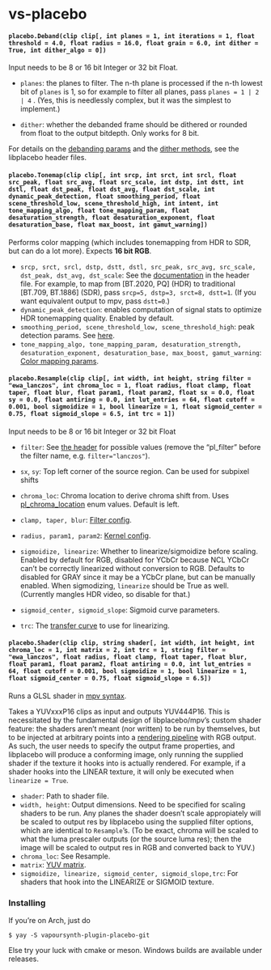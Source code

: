 # vs-placebo


#### ``placebo.Deband(clip clip[, int planes = 1, int iterations = 1, float threshold = 4.0, float radius = 16.0, float grain = 6.0, int dither = True, int dither_algo = 0])``

Input needs to be 8 or 16 bit Integer or 32 bit Float.

- ``planes``: the planes to filter. The n-th plane is processed if the n-th lowest bit of ``planes`` is 1, so for example to filter all planes, pass ``planes = 1 | 2 | 4`` .
(Yes, this is needlessly complex, but it was the simplest to implement.)

- ``dither``: whether the debanded frame should be dithered or rounded from float to the output bitdepth. Only works for 8 bit.

For details on the [debanding params](https://github.com/haasn/libplacebo/blob/master/src/include/libplacebo/shaders/sampling.h#L39)
and the [dither methods](https://github.com/haasn/libplacebo/blob/master/src/include/libplacebo/shaders/colorspace.h#L275),
see the libplacebo header files.

#### ``placebo.Tonemap(clip clip[, int srcp, int srct, int srcl, float src_peak, float src_avg, float src_scale, int dstp, int dstt, int dstl, float dst_peak, float dst_avg, float dst_scale, int dynamic_peak_detection, float smoothing_period, float scene_threshold_low, scene_threshold_high, int intent, int tone_mapping_algo, float tone_mapping_param, float desaturation_strength, float desaturation_exponent, float desaturation_base, float max_boost, int gamut_warning])``
Performs color mapping (which includes tonemapping from HDR to SDR, but can do a lot more). Expects **16 bit RGB**.

- ``srcp, srct, srcl, dstp, dstt, dstl, src_peak, src_avg, src_scale, dst_peak, dst_avg, dst_scale``:
See the [documentation](https://github.com/haasn/libplacebo/blob/master/src/include/libplacebo/colorspace.h#L244) in the header file.
For example, to map from [BT.2020, PQ\] (HDR) to traditional [BT.709, BT.1886\] (SDR), pass ``srcp=5, dstp=3, srct=8, dstt=1``. 
(If you want equivalent output to mpv, pass ``dstt=0``.)  
- ``dynamic_peak_detection``: enables computation of signal stats to optimize HDR tonemapping quality. Enabled by default.
- ``smoothing_period, scene_threshold_low, scene_threshold_high``: peak detection params. See [here](https://github.com/haasn/libplacebo/blob/master/src/include/libplacebo/shaders/colorspace.h#L85).
- ``tone_mapping_algo, tone_mapping_param, desaturation_strength, desaturation_exponent, desaturation_base, max_boost, gamut_warning``:
 [Color mapping params](https://github.com/haasn/libplacebo/blob/master/src/include/libplacebo/shaders/colorspace.h#L199).

#### ``placebo.Resample(clip clip[, int width, int height, string filter = "ewa_lanczos", int chroma_loc = 1, float radius, float clamp, float taper, float blur, float param1, float param2, float sx = 0.0, float sy = 0.0, float antiring = 0.0, int lut_entries = 64, float cutoff = 0.001, bool sigmoidize = 1, bool linearize = 1, float sigmoid_center = 0.75, float sigmoid_slope = 6.5, int trc = 1])``

Input needs to be 8 or 16 bit Integer or 32 bit Float   

- ``filter``: See [the header](https://github.com/haasn/libplacebo/blob/210131146739e4e84d689f32c17a97b27a6550bd/src/include/libplacebo/filters.h#L187) for possible values (remove the “pl_filter” before the filter name, e.g. ``filter="lanczos"``).  
- ``sx``, ``sy``: Top left corner of the source region. Can be used for subpixel shifts
- ``chroma_loc``: Chroma location to derive chroma shift from. Uses [pl_chroma_location](https://github.com/haasn/libplacebo/blob/524e3965c6f8f976b3f8d7d82afe3083d61a7c4d/src/include/libplacebo/colorspace.h#L332) enum values.
Default is left.
- ``clamp, taper, blur``: [Filter config](https://github.com/haasn/libplacebo/blob/885e89bccfb932d9e8c8659039ab6975e885e996/src/include/libplacebo/filters.h#L148).

- ``radius, param1, param2``: [Kernel config](https://github.com/haasn/libplacebo/blob/885e89bccfb932d9e8c8659039ab6975e885e996/src/include/libplacebo/filters.h#L30-L131).
- ``sigmoidize, linearize``: Whether to linearize/sigmoidize before scaling.
Enabled by default for RGB, disabled for YCbCr because NCL YCbCr can’t be correctly linearized without conversion to RGB.
Defaults to disabled for GRAY since it may be a YCbCr plane, but can be manually enabled. 
When sigmodizing, ``linearize`` should be True as well. (Currently mangles HDR video, so disable for that.) 
- ``sigmoid_center, sigmoid_slope``: Sigmoid curve parameters.
- ``trc``: The [transfer curve](https://github.com/haasn/libplacebo/blob/master/src/include/libplacebo/colorspace.h#L183) to use for linearizing.

#### ``placebo.Shader(clip clip, string shader[, int width, int height, int chroma_loc = 1, int matrix = 2, int trc = 1, string filter = "ewa_lanczos", float radius, float clamp, float taper, float blur, float param1, float param2, float antiring = 0.0, int lut_entries = 64, float cutoff = 0.001, bool sigmoidize = 1, bool linearize = 1, float sigmoid_center = 0.75, float sigmoid_slope = 6.5])``

Runs a GLSL shader in [mpv syntax](https://mpv.io/manual/master/#options-glsl-shader).

Takes a YUVxxxP16 clips as input and outputs YUV444P16.
This is necessitated by the fundamental design of libplacebo/mpv’s custom shader feature:
the shaders aren’t meant (nor written) to be run by themselves,
but to be injected at arbitrary points into a [rendering pipeline](https://github.com/mpv-player/mpv/wiki/Video-output---shader-stage-diagram) with RGB output.
As such, the user needs to specify the output frame properties,
and libplacebo will produce a conforming image,
only running the supplied shader if the texture it hooks into is actually rendered.
For example, if a shader hooks into the LINEAR texture,
it will only be executed when ``linearize = True``. 

- ``shader``: Path to shader file.
- ``width, height``: Output dimensions. Need to be specified for scaling shaders to be run. 
Any planes the shader doesn’t scale appropiately will be scaled to output res by libplacebo
using the supplied filter options, which are identical to ``Resample``’s.
(To be exact, chroma will be scaled to what the luma prescaler outputs
(or the source luma res); then the image will be scaled to output res in RGB and converted back to YUV.)
- ``chroma_loc``: See Resample.
- ``matrix``: [YUV matrix](https://github.com/haasn/libplacebo/blob/524e3965c6f8f976b3f8d7d82afe3083d61a7c4d/src/include/libplacebo/colorspace.h#L26).
- ``sigmoidize, linearize, sigmoid_center, sigmoid_slope,trc``: For shaders that hook into the LINEARIZE or SIGMOID texture.


### Installing

If you’re on Arch, just do
```
$ yay -S vapoursynth-plugin-placebo-git
```
Else try your luck with cmake or meson. Windows builds are available under releases.

